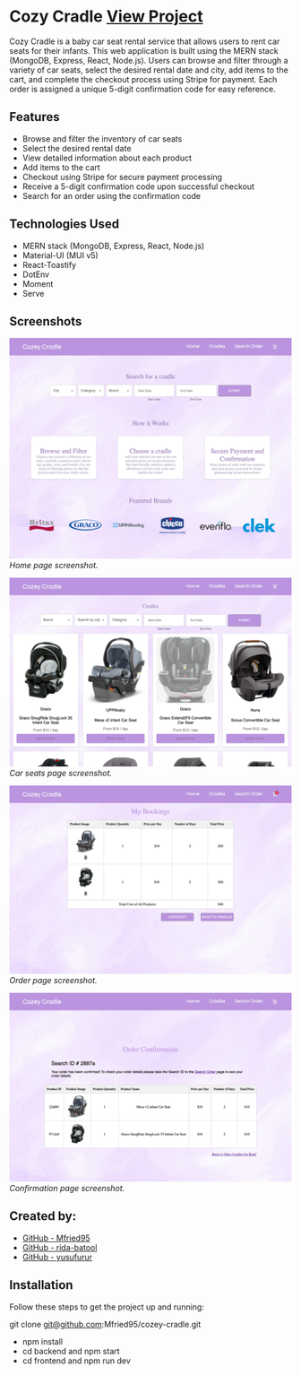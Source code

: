 # Cozy Cradle   [View Project](https://balmy-afternoon-production.up.railway.app/)

Cozy Cradle is a baby car seat rental service that allows users to rent car seats for their infants. This web application is built using the MERN stack (MongoDB, Express, React, Node.js). Users can browse and filter through a variety of car seats, select the desired rental date and city, add items to the cart, and complete the checkout process using Stripe for payment. Each order is assigned a unique 5-digit confirmation code for easy reference.

## Features

- Browse and filter the inventory of car seats
- Select the desired rental date
- View detailed information about each product
- Add items to the cart
- Checkout using Stripe for secure payment processing
- Receive a 5-digit confirmation code upon successful checkout
- Search for an order using the confirmation code

## Technologies Used

- MERN stack (MongoDB, Express, React, Node.js)
- Material-UI (MUI v5)
- React-Toastify
- DotEnv
- Moment
- Serve

## Screenshots

![Home page](./docs/Home.png)
_Home page screenshot._

![Cradles](./docs/Cradles.png)
_Car seats page screenshot._

![Bookings](./docs/Bookings.png)
_Order page screenshot._

![Confirmation page](./docs/Confirmed.png)
_Confirmation page screenshot._


## Created by:

- [GitHub - Mfried95](https://github.com/Mfried95)
- [GitHub - rida-batool](https://github.com/rida-batool)
- [GitHub - yusufurur](https://github.com/yusufurur)

## Installation

Follow these steps to get the project up and running:

git clone git@github.com:Mfried95/cozey-cradle.git

- npm install
- cd backend and npm start
- cd frontend and npm run dev
